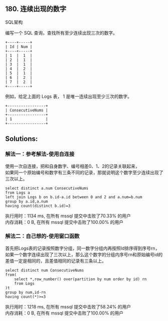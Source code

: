 ## 180. 连续出现的数字
SQL架构

编写一个 SQL 查询，查找所有至少连续出现三次的数字。
```
+----+-----+
| Id | Num |
+----+-----+
| 1  |  1  |
| 2  |  1  |
| 3  |  1  |
| 4  |  2  |
| 5  |  1  |
| 6  |  2  |
| 7  |  2  |
+----+-----+
```
例如，给定上面的 Logs 表， 1 是唯一连续出现至少三次的数字。
```
+-----------------+
| ConsecutiveNums |
+-----------------+
| 1               |
+-----------------+
```

## Solutions:
### 解法一：参考解法-使用自连接
使用一次自连接，把和自身数字、编号相差0、1、2的记录关联起来，<br>
如果同一个原始编号和数字有三条不同的记录，那就说明这个数字至少连续出现了三次以上。
```
select distinct a.num ConsecutiveNums 
from Logs a
left join Logs b on b.id-a.id between 0 and 2 and a.num=b.num
group by a.id,a.num
having count(distinct b.id)=3
```
执行用时：1134 ms, 在所有 mssql 提交中击败了70.33% 的用户<br>
内存消耗：0 B, 在所有 mssql 提交中击败了100.00% 的用户


### 解法二：自己想的-使用窗口函数
首先把Logs表的记录按照数字分组，同一数字分组内再按照Id排序得到序号rn，<br>
如果一个数字连续出现了三次以上，那么这个数字的分组内序号rn和原始编号id的差值一定是相同的，且差值相同的记录有三条以上。
```
select distinct num ConsecutiveNums 
from(
    select *,row_number() over(partition by num order by id) rn
    from Logs
)t
group by num,id-rn
having count(*)>=3
```
执行用时：1218 ms, 在所有 mssql 提交中击败了58.24% 的用户<br>
内存消耗：0 B, 在所有 mssql 提交中击败了100.00% 的用户